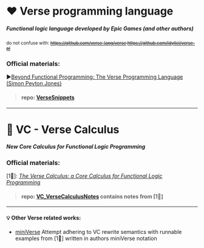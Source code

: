 # ❤ Verse programming language
##### Functional logic language developed by Epic Games (and other authors)
<sub> do not confuse with: ~~https://github.com/verse-lang/verse https://github.com/Idyllei/verse-pl </sub>~~

### Official materials:
▶[Beyond Functional Programming: The Verse Programming Language (Simon Peyton Jones)](https://www.youtube.com/watch?v=832JF1o7Ck8&ab_channel=SkillsMatter)



> #### repo: [VerseSnippets](*todo*)

-------------

# 💜 VC - Verse Calculus
##### New Core Calculus for Functional Logic Programming
### Official materials:
[1📝]: *[The Verse Calculus: a Core Calculus for Functional Logic Programming](https://simon.peytonjones.org/assets/pdfs/verse-March23.pdf)*


> #### repo: [VC_VerseCalculusNotes](https://github.com/UnrealVerseGuru/VC_VerseCalculus) contains notes from [1📝]



-------------
#### 💡 Other Verse related works:

* [miniVerse](https://github.com/gregr/experiments/tree/master/verse) Attempt adhering to VC rewrite semantics with runnable examples from [1📝] written in authors miniVerse notation
